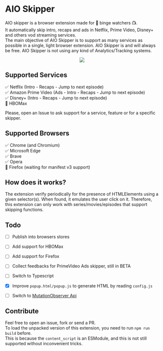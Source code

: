 # AIO Skipper

AIO skipper is a browser extension made for :movie_camera: binge watchers :tv:.  
It automatically skip intro, recaps and ads in Netflix, Prime Video, Disney+ and others vod streaming services.  
The main objective of AIO Skipper is to support as many services as possible in a single, light browser extension.
AIO Skipper is and will always be free. AIO Skipper is not using any kind of Analytics/Tracking systems.  

<p align="center">
  <img src="https://github.com/radar155/streamingskipper/raw/master/screenshot/1.png" />
</p>


## Supported Services
:white_check_mark: Netflix (Intro - Recaps - Jump to next episode)  
:white_check_mark: Amazon Prime Video (Ads - Intro - Recaps - Jump to next episode)  
:white_check_mark: Disney+ (Intro - Recaps - Jump to next episode)  
:black_square_button: HBOMax  

Please, open an Issue to ask support for a service, feature or for a specific skipper.

## Supported Browsers

:white_check_mark: Chrome (and Chromium)  
:white_check_mark: Microsoft Edge  
:white_check_mark: Brave  
:white_check_mark: Opera  
:black_square_button: Firefox (waiting for manifest v3 support)  

## How does it works?
The extension verify periodically for the presence of HTMLElements using a given selector(s). When found, it emulates the user click on it. Therefore, this extension can only work with series/movies/episodes that support skipping functions.

## Todo
 - [ ] Publish into browsers stores
 - [ ] Add support for HBOMax
 - [ ] Add support for Firefox
 - [ ] Collect feedbacks for PrimeVideo Ads skipper, still in BETA
 - [ ] Switch to Typescript
 - [x] Improve `popup.html/popup.js` to generate HTML by reading `config.js`
 - [ ] Switch to [MutationObserver Api](https://developer.mozilla.org/en-US/docs/Web/API/MutationObserver)


## Contribute
Feel free to open an issue, fork or send a PR.  
To load the unpacked version of this extension, you need to run `npm run build` before.  
This is because the `content_script` is an ESModule, and this is not still supported without inconvenient tricks.